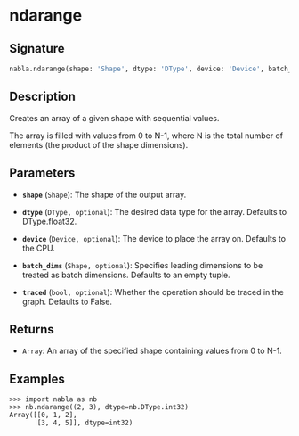 # ndarange

## Signature

```python
nabla.ndarange(shape: 'Shape', dtype: 'DType', device: 'Device', batch_dims: 'Shape', traced: 'bool') -> 'Array'
```

## Description

Creates an array of a given shape with sequential values.

The array is filled with values from 0 to N-1, where N is the total
number of elements (the product of the shape dimensions).

## Parameters

- **`shape`** (`Shape`): The shape of the output array.

- **`dtype`** (`DType, optional`): The desired data type for the array. Defaults to DType.float32.

- **`device`** (`Device, optional`): The device to place the array on. Defaults to the CPU.

- **`batch_dims`** (`Shape, optional`): Specifies leading dimensions to be treated as batch dimensions. Defaults to an empty tuple.

- **`traced`** (`bool, optional`): Whether the operation should be traced in the graph. Defaults to False.

## Returns

- `Array`: An array of the specified shape containing values from 0 to N-1.

## Examples

```pycon
>>> import nabla as nb
>>> nb.ndarange((2, 3), dtype=nb.DType.int32)
Array([[0, 1, 2],
       [3, 4, 5]], dtype=int32)
```
